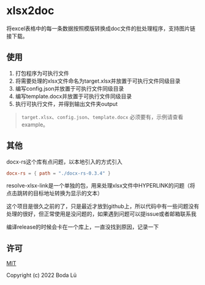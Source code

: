 # xlsx2doc
将excel表格中的每一条数据按照模版转换成doc文件的批处理程序，支持图片链接下载。

## 使用
1. 打包程序为可执行文件
2. 将需要处理的xlsx文件命名为target.xlsx并放置于可执行文件同级目录
3. 编写config.json并放置于可执行文件同级目录
4. 编写template.docx并放置于可执行文件同级目录
5. 执行可执行文件，并得到输出文件夹output

> `target.xlsx`、`config.json`、`template.docx` 必须要有，示例请查看example。

## 其他
docx-rs这个库有点问题，以本地引入的方式引入

``` toml
docx-rs = { path = "./docx-rs-0.3.4" }
```

resolve-xlsx-link是一个单独的包，用来处理xlsx文件中HYPERLINK的问题（将点击跳转的目标地址转换为显示的文本）

这个项目是很久之前的了，只是最近才放到github上，所以代码中有一些问题没有处理的很好，但正常使用是没问题的，如果遇到问题可以提issue或者邮箱联系我

编译release的时候会卡在一个库上，一直没找到原因，记录一下

## 许可

[MIT](./LICENSE)

Copyright (c) 2022 Boda Lü

